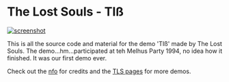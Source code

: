 # The Lost Souls - TIß
[![screenshot](https://the-lost-souls.github.io/images/thumbnails/tib.png)](https://youtu.be/4rLNIgGAGlk) 


This is all the source code and material for the demo 'TIß' made by The Lost Souls. The demo...hm...participated at teh Melhus Party 1994, no idea how it finished. It was our first demo ever.

Check out the [nfo](src/tls.nfo) for credits and the [TLS pages](https://the-lost-souls.github.io) for more demos.